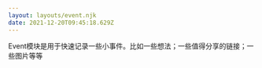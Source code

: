 ```yaml
---
layout: layouts/event.njk
date: 2021-12-20T09:45:18.629Z
---
```


Event模块是用于快速记录一些小事件。比如一些想法；一些值得分享的链接；一些图片等等